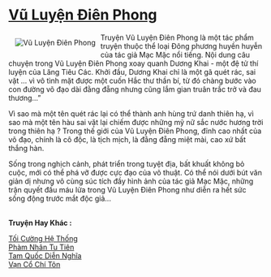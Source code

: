 <a href="https://utruyen.com/vu-luyen-dien-phong/6052/" title="Vũ Luyện Điên Phong"><h1>Vũ Luyện Điên Phong</h1></a><div style="display:table"><img align="right" style="float: left; padding: 10px;" src="https://utruyen.com/images/story/200x260/vu-luyen-dien-phong.jpg" alt="Vũ Luyện Điên Phong">Truyện Vũ Luyện Điên Phong là một tác phẩm truyện thuộc thể loại Đông phương huyền huyễn của tác giả Mạc Mặc nổi tiếng. Nội dung câu chuyện trong Vũ Luyện Điên Phong xoay quanh Dương Khai - một đệ tử thí luyện của Lăng Tiêu Các. Khởi đầu, Dương Khai chỉ là một gã quét rác, sai vặt ... vì vô tình mặt được một cuốn Hắc thư thần bí, từ đó chàng bước vào con đường võ đạo dài đằng đẵng nhưng cũng lắm gian truân trắc trở và đau thương...”<p></p>Vì sao mà một tên quét rác lại có thể thành anh hùng trứ danh thiên hạ, vì sao mà một tên hàu sai vặt lại chiếm được những mỹ nữ sắc nước hương trời trong thiên hạ ? Trong thế giới của Vũ Luyện Điên Phong, đỉnh cao nhất của võ đạo, chính là cô độc, là tịch mịch, là đằng đẵng miệt mài, cao xứ bất thắng hàn.<p></p>Sống trong nghịch cảnh, phát triển trong tuyệt địa, bất khuất không bỏ cuộc, mới có thể phá vỡ được cực đạo của võ thuật. Có thể nói dưới bút văn giản dị nhưng vô cùng súc tích đầy hình ảnh của tác giả Mạc Mặc, những trận quyết đấu máu lửa trong Vũ Luyện Điên Phong như diễn ra hết sức sống động trước mắt độc giả...</div><p><br><b>Truyện Hay Khác :</b></p><a href="https://utruyen.com/toi-cuong-he-thong/16293/" alt="Tối Cường Hệ Thống">Tối Cường Hệ Thống</a><br/><a href="https://truyenhot2020.wordpress.com/2019/12/11/pham-nhan-tu-tien/" alt="Phàm Nhân Tu Tiên">Phàm Nhân Tu Tiên</a><br/><a href="https://truyenngontinhay.wordpress.com/2019/10/03/tam-quoc-dien-nghia/" alt="Tam Quốc Diễn Nghĩa">Tam Quốc Diễn Nghĩa</a><br/><a href="https://github.com/quanluxury/truyenhot/tree/master/truyenhay/9726/" alt="Vạn Cổ Chí Tôn">Vạn Cổ Chí Tôn</a><br/>